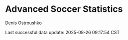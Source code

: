 # Advanced Soccer Statistics
Denis Ostroushko

<!-- gfm -->

Last successful data update: 2025-08-26 09:17:54 CST
